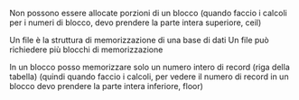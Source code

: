 Non possono essere allocate porzioni di un blocco (quando faccio i calcoli per i numeri di blocco, devo prendere la parte intera superiore, ceil)

Un file è la struttura di memorizzazione di una base di dati
Un file può richiedere più blocchi di memorizzazione

In un blocco posso memorizzare solo un numero intero di record (riga della tabella) (quindi quando faccio i calcoli, per vedere il numero di record in un blocco devo prendere la parte intera inferiore, floor)
